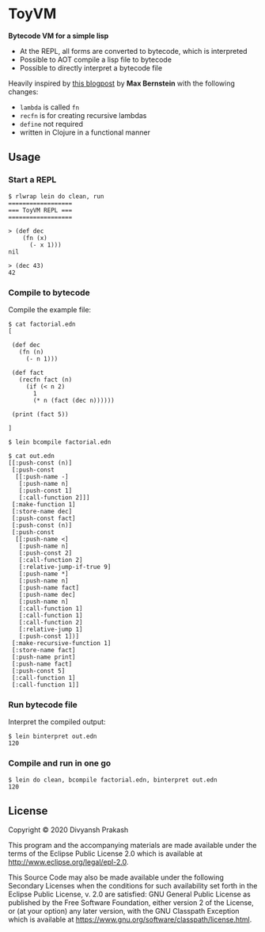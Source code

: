 # ToyVM

**Bytecode VM for a simple lisp**

* At the REPL, all forms are converted to bytecode, which is interpreted
* Possible to AOT compile a lisp file to bytecode
* Possible to directly interpret a bytecode file

Heavily inspired by [this blogpost](https://bernsteinbear.com/blog/bytecode-interpreters/)
by **Max Bernstein** with the following changes:
* `lambda` is called `fn`
* `recfn` is for creating recursive lambdas
* `define` not required
* written in Clojure in a functional manner

## Usage

### Start a REPL

    $ rlwrap lein do clean, run
    ==================
    === ToyVM REPL ===
    ==================

    > (def dec
        (fn (x)
          (- x 1)))
    nil

    > (dec 43)
    42

### Compile to bytecode

Compile the example file:

    $ cat factorial.edn
    [

     (def dec
       (fn (n)
         (- n 1)))

     (def fact
       (recfn fact (n)
         (if (< n 2)
           1
           (* n (fact (dec n))))))

     (print (fact 5))

    ]

    $ lein bcompile factorial.edn

    $ cat out.edn
    [[:push-const (n)]
     [:push-const
      [[:push-name -]
       [:push-name n]
       [:push-const 1]
       [:call-function 2]]]
     [:make-function 1]
     [:store-name dec]
     [:push-const fact]
     [:push-const (n)]
     [:push-const
      [[:push-name <]
       [:push-name n]
       [:push-const 2]
       [:call-function 2]
       [:relative-jump-if-true 9]
       [:push-name *]
       [:push-name n]
       [:push-name fact]
       [:push-name dec]
       [:push-name n]
       [:call-function 1]
       [:call-function 1]
       [:call-function 2]
       [:relative-jump 1]
       [:push-const 1])]
     [:make-recursive-function 1]
     [:store-name fact]
     [:push-name print]
     [:push-name fact]
     [:push-const 5]
     [:call-function 1]
     [:call-function 1]]

### Run bytecode file

Interpret the compiled output:

    $ lein binterpret out.edn
    120

### Compile and run in one go

    $ lein do clean, bcompile factorial.edn, binterpret out.edn
    120

## License

Copyright © 2020 Divyansh Prakash

This program and the accompanying materials are made available under the
terms of the Eclipse Public License 2.0 which is available at
http://www.eclipse.org/legal/epl-2.0.

This Source Code may also be made available under the following Secondary
Licenses when the conditions for such availability set forth in the Eclipse
Public License, v. 2.0 are satisfied: GNU General Public License as published by
the Free Software Foundation, either version 2 of the License, or (at your
option) any later version, with the GNU Classpath Exception which is available
at https://www.gnu.org/software/classpath/license.html.

